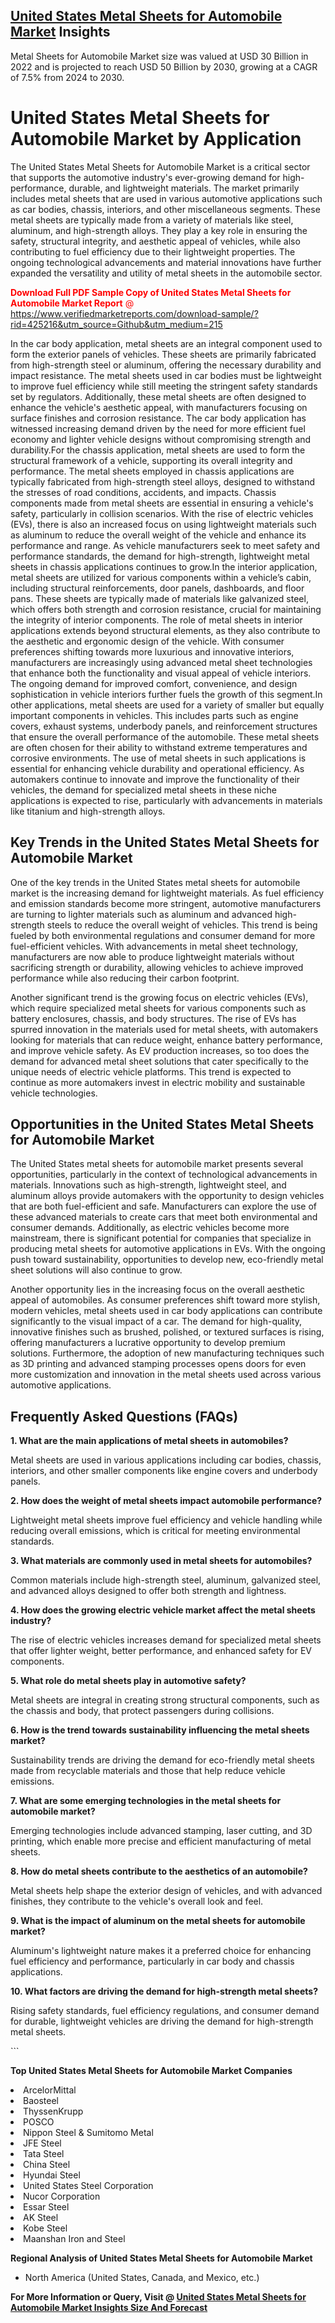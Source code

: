<h2><a href="https://www.verifiedmarketreports.com/download-sample/?rid=425216&amp;utm_source=Github&amp;utm_medium=215" target="_blank">United States Metal Sheets for Automobile Market</a> Insights</h2><p>Metal Sheets for Automobile Market size was valued at USD 30 Billion in 2022 and is projected to reach USD 50 Billion by 2030, growing at a CAGR of 7.5% from 2024 to 2030.</p><p><h1>United States Metal Sheets for Automobile Market by Application</h1><p>The United States Metal Sheets for Automobile Market is a critical sector that supports the automotive industry's ever-growing demand for high-performance, durable, and lightweight materials. The market primarily includes metal sheets that are used in various automotive applications such as car bodies, chassis, interiors, and other miscellaneous segments. These metal sheets are typically made from a variety of materials like steel, aluminum, and high-strength alloys. They play a key role in ensuring the safety, structural integrity, and aesthetic appeal of vehicles, while also contributing to fuel efficiency due to their lightweight properties. The ongoing technological advancements and material innovations have further expanded the versatility and utility of metal sheets in the automobile sector. <p><span class=""><span style="color: #ff0000;"><strong>Download Full PDF Sample Copy of United States Metal Sheets for Automobile Market Report</strong> @ </span><a href="https://www.verifiedmarketreports.com/download-sample/?rid=425216&amp;utm_source=Github&amp;utm_medium=215" target="_blank">https://www.verifiedmarketreports.com/download-sample/?rid=425216&amp;utm_source=Github&amp;utm_medium=215</a></span></p>In the car body application, metal sheets are an integral component used to form the exterior panels of vehicles. These sheets are primarily fabricated from high-strength steel or aluminum, offering the necessary durability and impact resistance. The metal sheets used in car bodies must be lightweight to improve fuel efficiency while still meeting the stringent safety standards set by regulators. Additionally, these metal sheets are often designed to enhance the vehicle's aesthetic appeal, with manufacturers focusing on surface finishes and corrosion resistance. The car body application has witnessed increasing demand driven by the need for more efficient fuel economy and lighter vehicle designs without compromising strength and durability.For the chassis application, metal sheets are used to form the structural framework of a vehicle, supporting its overall integrity and performance. The metal sheets employed in chassis applications are typically fabricated from high-strength steel alloys, designed to withstand the stresses of road conditions, accidents, and impacts. Chassis components made from metal sheets are essential in ensuring a vehicle's safety, particularly in collision scenarios. With the rise of electric vehicles (EVs), there is also an increased focus on using lightweight materials such as aluminum to reduce the overall weight of the vehicle and enhance its performance and range. As vehicle manufacturers seek to meet safety and performance standards, the demand for high-strength, lightweight metal sheets in chassis applications continues to grow.In the interior application, metal sheets are utilized for various components within a vehicle’s cabin, including structural reinforcements, door panels, dashboards, and floor pans. These sheets are typically made of materials like galvanized steel, which offers both strength and corrosion resistance, crucial for maintaining the integrity of interior components. The role of metal sheets in interior applications extends beyond structural elements, as they also contribute to the aesthetic and ergonomic design of the vehicle. With consumer preferences shifting towards more luxurious and innovative interiors, manufacturers are increasingly using advanced metal sheet technologies that enhance both the functionality and visual appeal of vehicle interiors. The ongoing demand for improved comfort, convenience, and design sophistication in vehicle interiors further fuels the growth of this segment.In other applications, metal sheets are used for a variety of smaller but equally important components in vehicles. This includes parts such as engine covers, exhaust systems, underbody panels, and reinforcement structures that ensure the overall performance of the automobile. These metal sheets are often chosen for their ability to withstand extreme temperatures and corrosive environments. The use of metal sheets in such applications is essential for enhancing vehicle durability and operational efficiency. As automakers continue to innovate and improve the functionality of their vehicles, the demand for specialized metal sheets in these niche applications is expected to rise, particularly with advancements in materials like titanium and high-strength alloys.<h2>Key Trends in the United States Metal Sheets for Automobile Market</h2><p>One of the key trends in the United States metal sheets for automobile market is the increasing demand for lightweight materials. As fuel efficiency and emission standards become more stringent, automotive manufacturers are turning to lighter materials such as aluminum and advanced high-strength steels to reduce the overall weight of vehicles. This trend is being fueled by both environmental regulations and consumer demand for more fuel-efficient vehicles. With advancements in metal sheet technology, manufacturers are now able to produce lightweight materials without sacrificing strength or durability, allowing vehicles to achieve improved performance while also reducing their carbon footprint.</p><p>Another significant trend is the growing focus on electric vehicles (EVs), which require specialized metal sheets for various components such as battery enclosures, chassis, and body structures. The rise of EVs has spurred innovation in the materials used for metal sheets, with automakers looking for materials that can reduce weight, enhance battery performance, and improve vehicle safety. As EV production increases, so too does the demand for advanced metal sheet solutions that cater specifically to the unique needs of electric vehicle platforms. This trend is expected to continue as more automakers invest in electric mobility and sustainable vehicle technologies.</p><h2>Opportunities in the United States Metal Sheets for Automobile Market</h2><p>The United States metal sheets for automobile market presents several opportunities, particularly in the context of technological advancements in materials. Innovations such as high-strength, lightweight steel, and aluminum alloys provide automakers with the opportunity to design vehicles that are both fuel-efficient and safe. Manufacturers can explore the use of these advanced materials to create cars that meet both environmental and consumer demands. Additionally, as electric vehicles become more mainstream, there is significant potential for companies that specialize in producing metal sheets for automotive applications in EVs. With the ongoing push toward sustainability, opportunities to develop new, eco-friendly metal sheet solutions will also continue to grow.</p><p>Another opportunity lies in the increasing focus on the overall aesthetic appeal of automobiles. As consumer preferences shift toward more stylish, modern vehicles, metal sheets used in car body applications can contribute significantly to the visual impact of a car. The demand for high-quality, innovative finishes such as brushed, polished, or textured surfaces is rising, offering manufacturers a lucrative opportunity to develop premium solutions. Furthermore, the adoption of new manufacturing techniques such as 3D printing and advanced stamping processes opens doors for even more customization and innovation in the metal sheets used across various automotive applications.</p><h2>Frequently Asked Questions (FAQs)</h2><p><b>1. What are the main applications of metal sheets in automobiles?</b></p><p>Metal sheets are used in various applications including car bodies, chassis, interiors, and other smaller components like engine covers and underbody panels.</p><p><b>2. How does the weight of metal sheets impact automobile performance?</b></p><p>Lightweight metal sheets improve fuel efficiency and vehicle handling while reducing overall emissions, which is critical for meeting environmental standards.</p><p><b>3. What materials are commonly used in metal sheets for automobiles?</b></p><p>Common materials include high-strength steel, aluminum, galvanized steel, and advanced alloys designed to offer both strength and lightness.</p><p><b>4. How does the growing electric vehicle market affect the metal sheets industry?</b></p><p>The rise of electric vehicles increases demand for specialized metal sheets that offer lighter weight, better performance, and enhanced safety for EV components.</p><p><b>5. What role do metal sheets play in automotive safety?</b></p><p>Metal sheets are integral in creating strong structural components, such as the chassis and body, that protect passengers during collisions.</p><p><b>6. How is the trend towards sustainability influencing the metal sheets market?</b></p><p>Sustainability trends are driving the demand for eco-friendly metal sheets made from recyclable materials and those that help reduce vehicle emissions.</p><p><b>7. What are some emerging technologies in the metal sheets for automobile market?</b></p><p>Emerging technologies include advanced stamping, laser cutting, and 3D printing, which enable more precise and efficient manufacturing of metal sheets.</p><p><b>8. How do metal sheets contribute to the aesthetics of an automobile?</b></p><p>Metal sheets help shape the exterior design of vehicles, and with advanced finishes, they contribute to the vehicle's overall look and feel.</p><p><b>9. What is the impact of aluminum on the metal sheets for automobile market?</b></p><p>Aluminum's lightweight nature makes it a preferred choice for enhancing fuel efficiency and performance, particularly in car body and chassis applications.</p><p><b>10. What factors are driving the demand for high-strength metal sheets?</b></p><p>Rising safety standards, fuel efficiency regulations, and consumer demand for durable, lightweight vehicles are driving the demand for high-strength metal sheets.</p>```</p><p><strong>Top United States Metal Sheets for Automobile Market Companies</strong></p><div data-test-id=""><p><li>ArcelorMittal</li><li> Baosteel</li><li> ThyssenKrupp</li><li> POSCO</li><li> Nippon Steel & Sumitomo Metal</li><li> JFE Steel</li><li> Tata Steel</li><li> China Steel</li><li> Hyundai Steel</li><li> United States Steel Corporation</li><li> Nucor Corporation</li><li> Essar Steel</li><li> AK Steel</li><li> Kobe Steel</li><li> Maanshan Iron and Steel</li></p><div><strong>Regional Analysis of&nbsp;United States Metal Sheets for Automobile Market</strong></div><ul><li dir="ltr"><p dir="ltr">North America&nbsp;(United States, Canada, and Mexico, etc.)</p></li></ul><p><strong>For More Information or Query, Visit @&nbsp;</strong><strong><a href="https://www.verifiedmarketreports.com/product/metal-sheets-for-automobile-market/?utm_source=Github&amp;utm_medium=215" target="_blank">United States Metal Sheets for Automobile Market Insights Size And Forecast</a></strong></p></div>
